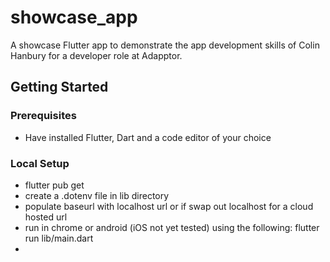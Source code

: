 # showcase_app

A showcase Flutter app to demonstrate the app development skills of Colin Hanbury for a developer role at Adapptor.

## Getting Started

### Prerequisites

- Have installed Flutter, Dart and a code editor of your choice

### Local Setup

- flutter pub get
- create a .dotenv file in lib directory
- populate baseurl with localhost url or if swap out localhost for a cloud hosted url
- run in chrome or android (iOS not yet tested) using the following: flutter run lib/main.dart
- 



